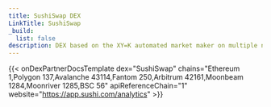 ```yaml
---
title: SushiSwap DEX
LinkTitle: SushiSwap
_build:
  list: false
description: DEX based on the XY=K automated market maker on multiple networks.
---
```


{{< onDexPartnerDocsTemplate dex="SushiSwap" chains="Ethereum 1,Polygon 137,Avalanche 43114,Fantom 250,Arbitrum 42161,Moonbeam 1284,Moonriver 1285,BSC 56" apiReferenceChain="1" website="https://app.sushi.com/analytics" >}}
